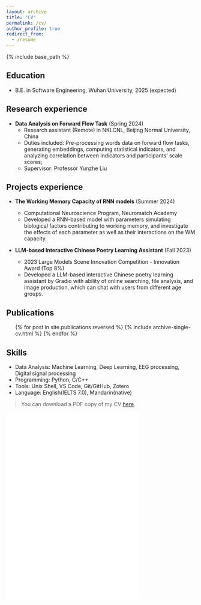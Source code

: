 ```yaml
---
layout: archive
title: "CV"
permalink: /cv/
author_profile: true
redirect_from:
  - /resume
---
```


{% include base_path %}


## Education
<!-- * Ph.D in Version Control Theory, GitHub University, 2018 (expected)
* M.S. in Jekyll, GitHub University, 2014 -->
* B.E. in Software Engineering, Wuhan University, 2025 (expected)

## Research experience

- **Data Analysis on Forward Flow Task** (Spring 2024)
  - Research assistant (Remote) in NKLCNL, Beijing Normal University, China
  - Duties included: Pre-processing words data on forward flow tasks, generating embeddings, computing statistical indicators, and analyzing correlation between indicators and participants’ scale scores;
  - Supervisor: Professor Yunzhe Liu

<!-- * Summer 2015: Research Assistant
  * Github University
  * Duties included: Tagging issues
  * Supervisor: Professor Git -->
  
## Projects experience

- **The Working Memory Capacity of RNN models**  (Summer 2024)
  - Computational Neuroscience Program, Neuromatch Academy
  - Developed a RNN-based model with parameters simulating biological factors contributing to working memory, and investigate the effects of each parameter as well as their interactions on the WM capacity.

- **LLM-based Interactive Chinese Poetry Learning Assistant** (Fall 2023)
  - 2023 Large Models Scene Innovation Competition - Innovation Award (Top 8%) 
  - Developed a LLM-based interactive Chinese poetry learning assistant by Gradio with ability of online searching, file analysis, and image production, which can chat with users from different age groups.

  <!-- - Designed prompts for image production as well as text interaction for different users, integrated them into program with Langchain based on API of SparkDesk;
  - Developed modules for online searching and file uploading based on RAG, including data indexing, query formulation, retrieval, data integration and response generation;
  - Developed web interface based on Gradio, including history records, theme selection, mode switching and file uploading. -->

  <!-- - Built a network to decode firing rates into previous input, use the correlation between real and decoded input to denote the WM capacity of RNN-model; -->

## Publications
  <!-- <i>* Equal authorship</i> -->
  <ul>{% for post in site.publications reversed %}
    {% include archive-single-cv.html %}
  {% endfor %}
  </ul>

## Skills
- Data Analysis: Machine Learning, Deep Learning, EEG processing, Digital signal processing
- Programming: Python, C/C++
- Tools: Unix Shell, VS Code, Git/GitHub, Zotero
- Language: English(IELTS 7.0), Mandarin(native)


> You can download a PDF copy of my CV [here]({{base_path}}/files/CV_ZhidongZhang.pdf).


<embed src="{{base_path}}/files/CV_ZhidongZhang.pdf" type="application/pdf" width="70%" height="500px">


<!-- ![CV_ZhidongZhang]({{base_path}}/files/CV_ZhidongZhang.pdf) -->


<!-- Talks
======
  <ul>{% for post in site.talks reversed %}
    {% include archive-single-talk-cv.html  %}
  {% endfor %}</ul>
  
Teaching
======
  <ul>{% for post in site.teaching reversed %}
    {% include archive-single-cv.html %}
  {% endfor %}</ul>
  
Service and leadership
======
* Currently signed in to 43 different slack teams -->
